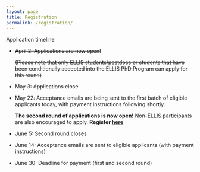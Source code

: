 ```yaml
---
layout: page
title: Registration
permalink: /registration/
---
```


Application timeline

- <strike>April 2: Applications are now open!</strike>

  <strike>(Please note that only ELLIS students/postdocs or students that have been conditionally accepted into the ELLIS PhD Program can apply for this round)</strike>
  
- <strike>May 3: Applications close</strike>
  
- May 22: Acceptance emails are being sent to the first batch of eligible applicants today, with payment instructions following shortly.

  <strong>The second round of applications is now open!</strong> Non-ELLIS participants are also encouraged to apply. <strong>Register <a href="https://eds2024.dakini-pco.com/registration-76.php">here</a></strong>
  
- June 5: Second round closes

- June 14: Acceptance emails are sent to eligible applicants (with payment instructions)

- June 30: Deadline for payment (first and second round)

